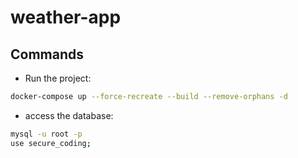 # weather-app

## Commands

- Run the project:

```bash
docker-compose up --force-recreate --build --remove-orphans -d
```
- access the database:

```bash
mysql -u root -p
use secure_coding;
```
